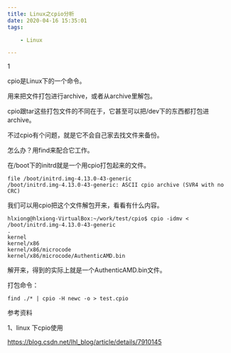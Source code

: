 ```yaml
---
title: Linux之cpio分析
date: 2020-04-16 15:35:01
tags:

	- Linux

---
```


1

cpio是Linux下的一个命令。

用来把文件打包进行archive，或者从archive里解包。

cpio跟tar这些打包文件的不同在于，它甚至可以把/dev下的东西都打包进archive。

不过cpio有个问题，就是它不会自己家去找文件来备份。

怎么办？用find来配合它工作。

在/boot下的initrd就是一个用cpio打包起来的文件。

```
file /boot/initrd.img-4.13.0-43-generic 
/boot/initrd.img-4.13.0-43-generic: ASCII cpio archive (SVR4 with no CRC)
```

我们可以用cpio把这个文件解包开来，看看有什么内容。

```
hlxiong@hlxiong-VirtualBox:~/work/test/cpio$ cpio -idmv < /boot/initrd.img-4.13.0-43-generic 
.
kernel
kernel/x86
kernel/x86/microcode
kernel/x86/microcode/AuthenticAMD.bin
```

解开来，得到的实际上就是一个AuthenticAMD.bin文件。

打包命令：

```
find ./* | cpio -H newc -o > test.cpio
```





参考资料

1、linux 下cpio使用

https://blog.csdn.net/lhl_blog/article/details/7910145